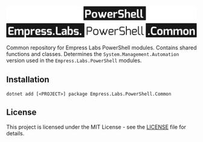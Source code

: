 <p align="center">
  <a href="#gh-dark-mode-only" target="_blank" rel="noopener noreferrer">
    <img src=".github/assets/night.svg" alt="empress.labs.powershell.common">
  </a>

  <a href="#gh-light-mode-only" target="_blank" rel="noopener noreferrer">
    <img src=".github/assets/day.svg" alt="empress.labs.powershell.common">
  </a>
</p>

Common repository for Empress Labs PowerShell modules. Contains shared functions and classes. Determines the `System.Management.Automation` version
used in the `Empress.Labs.PowerShell` modules.

## Installation

```shell
dotnet add [<PROJECT>] package Empress.Labs.PowerShell.Common
```

## License

This project is licensed under the MIT License - see the [LICENSE](LICENSE.md) file for details.
